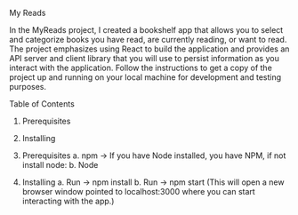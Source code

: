 My Reads

In the MyReads project, I created a bookshelf app that allows you to select and categorize books you have read, are currently reading, or want to read. The project emphasizes using React to build the application and provides an API server and client library that you will use to persist information as you interact with the application.  Follow the instructions to get a copy of the project up and running on your local machine for development and testing purposes.

Table of Contents

1. Prerequisites
2. Installing

1. Prerequisites
	a. npm -> If you have Node installed, you have NPM, if not install node:
	b. Node

2. Installing
	a. Run -> npm install
	b. Run -> npm start (This will open a new browser window pointed to localhost:3000 where you can start interacting with the app.)